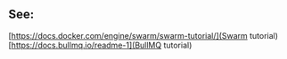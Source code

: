 ## See:
[https://docs.docker.com/engine/swarm/swarm-tutorial/](Swarm tutorial)
[https://docs.bullmq.io/readme-1](BullMQ tutorial)
